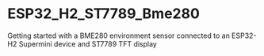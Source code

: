 # ESP32_H2_ST7789_Bme280
Getting started with a BME280 environment sensor connected to an ESP32-H2 Supermini device and ST7789 TFT display
